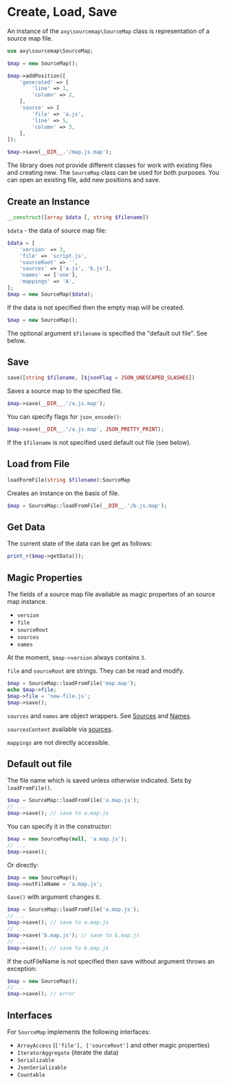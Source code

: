 # Create, Load, Save

An instance of the `axy\sourcemap\SourceMap` class is representation of a source map file.

```php
use axy\sourcemap\SourceMap;

$map = new SourceMap();

$map->addPosition([
    'generated' => [
        'line' => 1,
        'column' => 2,
    ],
    'source' => [
        'file' => 'a.js',
        'line' => 5,
        'column' => 3,
    ],
]);

$map->save(__DIR__.'/map.js.map');
```

The library does not provide different classes for work with existing files and creating new.
The `SourceMap` class can be used for both purposes.
You can open an existing file, add new positions and save.

## Create an Instance

```php
__construct([array $data [, string $filename])
```

`$data` - the data of source map file:

```php
$data = [
    'version' => 3,
    'file' => 'script.js',
    'sourceRoot' => '',
    'sources' => ['a.js', 'b.js'],
    'names' => ['one'],
    'mappings' => 'A',
];
$map = new SourceMap($data);
```

If the data is not specified then the empty map will be created.

```php
$map = new SourceMap();
```

The optional argument `$filename` is specified the "default out file".
See below.

## Save

```php
save([string $filename, [$jsonFlag = JSON_UNESCAPED_SLASHES])
```

Saves a source map to the specified file.

```php
$map->save(__DIR__.'/a.js.map');
```

You can specify flags for `json_encode()`:

```php
$map->save(__DIR__.'/a.js.map', JSON_PRETTY_PRINT);
```

If the `$filename` is not specified used default out file (see below).

## Load from File

```php
loadFormFile(string $filename):SourceMap
```

Creates an instance on the basis of file.

```php
$map = SourceMap::loadFromFile(__DIR__.'/b.js.map');
```

## Get Data

The current state of the data can be get as follows:

```php
print_r($map->getData());
```

## Magic Properties

The fields of a source map file available as magic properties of an source map instance.

* `version`
* `file`
* `sourceRoot`
* `sources`
* `names`

At the moment, `$map->version` always contains `3`.

`file` and `sourceRoot` are strings.
They can be read and modify.

```php
$map = SourceMap::loadFromFile('map.map');
echo $map->file;
$map->file = 'new-file.js';
$map->save();
```

`sources` and `names` are object wrappers.
See [Sources](Sources.md) and [Names](Names.md).

`sourcesContent` available via [sources](Sources.md).

`mappings` are not directly accessible.

## Default out file

The file name which is saved unless otherwise indicated.
Sets by `loadFromFile()`.

```php
$map = SourceMap::loadFromFile('a.map.js');
// ...
$map->save(); // save to a.map.js
```

You can specify it in the constructor:

```php
$map = new SourceMap(null, 'a.map.js');
// ...
$map->save();
```

Or directly:

```php
$map = new SourceMap();
$map->outFileName = 'a.map.js';
```

`Save()` with argument changes it.

```php
$map = SourceMap::loadFromFile('a.map.js');
// ...
$map->save(); // save to a.map.js
// ...
$map->save('b.map.js'); // save to b.map.js
// ...
$map->save(); // save to b.map.js
```

If the outFileName is not specified then save without argument throws an exception:

```php
$map = new SourceMap();
// ...
$map->save(); // error
```

## Interfaces

For `SourceMap` implements the following interfaces: 

* `ArrayAccess` (`['file'], ['sourceRoot']` and other magic properties)
* `IteratorAggregate` (iterate the data)
* `Serializable`
* `JsonSerializable`
* `Countable`
